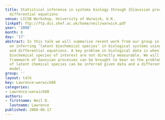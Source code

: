 ```yaml
---
title: Statistical inference in systems biology through {G}aussian processes and ordinary
  differential equations
venue: LICSB Workshop, University of Warwick, U.K.
linkpdf: ftp://ftp.dcs.shef.ac.uk/home/neil/warwick.pdf
year: '2008'
month: 6
day: '17'
abstract: In this talk we will summarise recent work from our group in Manchester
  on inferring ‘latent biochemical species’ in biological systems using Gaussian processes
  and differential equations. A key problem in biological data is when particular
  biochemical species of interest are not directly measurable. We will show how the
  framework of Gaussian processes can be brought to bear on the problem and values
  of latent chemical species can be inferred given data and a differential equation
  model.
group: ''
layout: talk
key: Lawrence:warwick08
categories:
- Lawrence:warwick08
authors:
- firstname: Neil D.
  lastname: Lawrence
published: 2008-06-17
---
```

